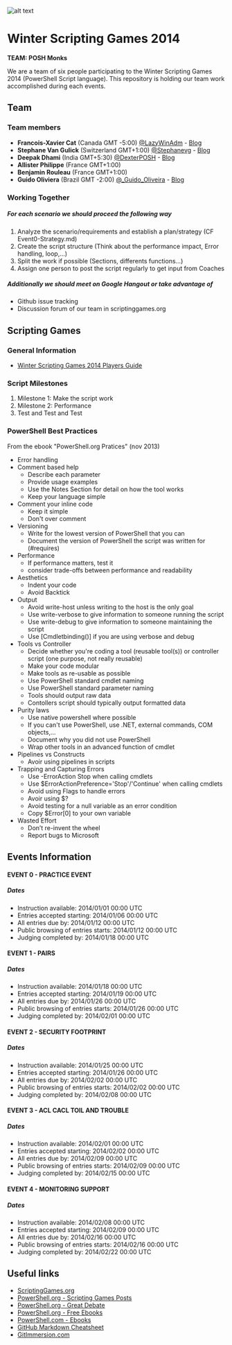 ![alt text](https://encrypted-tbn0.gstatic.com/images?q=tbn:ANd9GcSwr7yx4w1aaa5wDhPJ8PvJS3uqfkZC__ODU3a32ZscsvQy8qeo "Winter Scripting Games 2014")

Winter Scripting Games 2014
========================

**TEAM: POSH Monks**

We are a team of six people participating to the Winter Scripting Games 2014 (PowerShell Script language).
This repository is holding our team work accomplished during each events.



Team
-------

### Team members

* **Francois-Xavier Cat** (Canada GMT -5:00) [@LazyWinAdm](https://twitter.com/LazyWinAdm) - [Blog](http://lazywinadmin.com)
* **Stephane Van Gulick** (Switzerland GMT+1:00) [@Stephanevg](https://twitter.com/Stephanevg) - [Blog](http://powershelldistrict.com)
* **Deepak Dhami** (India GMT+5:30) [@DexterPOSH](https://twitter.com/DexterPOSH) - [Blog](http://dexterposh.blogspot.ca/)
* **Allister Philippe** (France GMT+1:00)
* **Benjamin Rouleau** (France GMT+1:00)
* **Guido Oliviera** (Brazil GMT -2:00) [@_Guido_Oliveira](https://twitter.com/_Guido_Oliveira) - [Blog](http://guidooliveira.com/)


### Working Together

##### For each scenario we should proceed the following way

1. Analyze the scenario/requirements and establish a plan/strategy (CF Event0-Strategy.md)
2. Create the script structure (Think about the performance impact, Error handling, loop,...)
3. Split the work if possible (Sections, differents functions...)
4. Assign one person to post the script regularly to get input from Coaches

##### Additionally we should meet on Google Hangout or take advantage of

* Github issue tracking
* Discussion forum of our team in scriptinggames.org





Scripting Games
-------

### General Information
* [Winter Scripting Games 2014 Players Guide](http://scriptinggames.org/games/2014WinterSGPlayersGuide.pdf)

### Script Milestones

1. Milestone 1: Make the script work
2. Milestone 2: Performance
3. Test and Test and Test

### PowerShell Best Practices
From the ebook "PowerShell.org Pratices" (nov 2013)

* Error handling
* Comment based help
  * Describe each parameter
  * Provide usage examples
  * Use the Notes Section for detail on how the tool works
  * Keep your language simple
* Comment your inline code
  * Keep it simple
  * Don't over comment
* Versioning
  * Write for the lowest version of PowerShell that you can
  * Document the version of PowerShell the script was written for (#requires)
* Performance
  * If performance matters, test it
  * consider trade-offs between performance and readability
* Aesthetics
  * Indent your code
  * Avoid Backtick
* Output
  * Avoid write-host unless writing to the host is the only goal
  * Use write-verbose to give information to someone running the script
  * Use write-debug to give information to someone maintaining the script
  * Use [Cmdletbinding()] if you are using verbose and debug
* Tools vs Controller
  * Decide whether you're coding a tool (reusable tool(s)) or controller script (one purpose, not really reusable)
  * Make your code modular
  * Make tools as re-usable as possible
  * Use PowerShell standard cmdlet naming
  * Use PowerShell standard parameter naming
  * Tools should output raw data
  * Contollers script should typically output formatted data
* Purity laws
  * Use native powershell where possible
  * If you can't use PowerShell, use .NET, external commands, COM objects,...
  * Document why you did not use PowerShell
  * Wrap other tools in an advanced function of cmdlet
* Pipelines vs Constructs
  * Avoir using pipelines in scripts
* Trapping and Capturing Errors
  * Use -ErrorAction Stop when calling cmdlets
  * Use $ErrorActionPreference='Stop'/'Continue' when calling cmdlets
  * Avoid using Flags to handle errors
  * Avoir using $?
  * Avoid testing for a null variable as an error condition
  * Copy $Error[0] to your own variable
* Wasted Effort
  * Don’t re-invent the wheel
  * Report bugs to Microsoft





## Events Information


#### EVENT 0 - PRACTICE EVENT

##### Dates
* Instruction available: 2014/01/01 00:00 UTC
* Entries accepted starting: 2014/01/06 00:00 UTC
* All entries due by: 2014/01/12 00:00 UTC
* Public browsing of entries starts: 2014/01/12 00:00 UTC
* Judging completed by: 2014/01/18 00:00 UTC

#### EVENT 1 - PAIRS

##### Dates
* Instruction available: 2014/01/18 00:00 UTC
* Entries accepted starting: 2014/01/19 00:00 UTC
* All entries due by: 2014/01/26 00:00 UTC
* Public browsing of entries starts: 2014/01/26 00:00 UTC
* Judging completed by: 2014/02/01 00:00 UTC

#### EVENT 2 - SECURITY FOOTPRINT

##### Dates
* Instruction available: 2014/01/25 00:00 UTC
* Entries accepted starting: 2014/01/26 00:00 UTC
* All entries due by: 2014/02/02 00:00 UTC
* Public browsing of entries starts: 2014/02/02 00:00 UTC
* Judging completed by: 2014/02/08 00:00 UTC

#### EVENT 3 - ACL CACL TOIL AND TROUBLE

##### Dates
* Instruction available: 2014/02/01 00:00 UTC
* Entries accepted starting: 2014/02/02 00:00 UTC
* All entries due by: 2014/02/09 00:00 UTC
* Public browsing of entries starts: 2014/02/09 00:00 UTC
* Judging completed by: 2014/02/15 00:00 UTC


#### EVENT 4 - MONITORING SUPPORT

##### Dates
* Instruction available: 2014/02/08 00:00 UTC
* Entries accepted starting: 2014/02/09 00:00 UTC
* All entries due by: 2014/02/16 00:00 UTC
* Public browsing of entries starts: 2014/02/16 00:00 UTC
* Judging completed by: 2014/02/22 00:00 UTC


Useful links
-------

* [ScriptingGames.org](http://ScriptingGames.org)
* [PowerShell.org - Scripting Games Posts](http://powershell.org/wp/category/announcements/scripting-games/)
* [PowerShell.org - Great Debate](http://powershell.org/wp/category/great-debates/)
* [PowerShell.org - Free Ebooks](http://powershell.org/wp/newsletter/)
* [PowerShell.com - Ebooks](http://powershell.com/cs/media/28/default.aspx)
* [GitHub Markdown Cheatsheet](https://github.com/adam-p/markdown-here/wiki/Markdown-Cheatsheet)
* [GitImmersion.com](http://gitimmersion.com)
